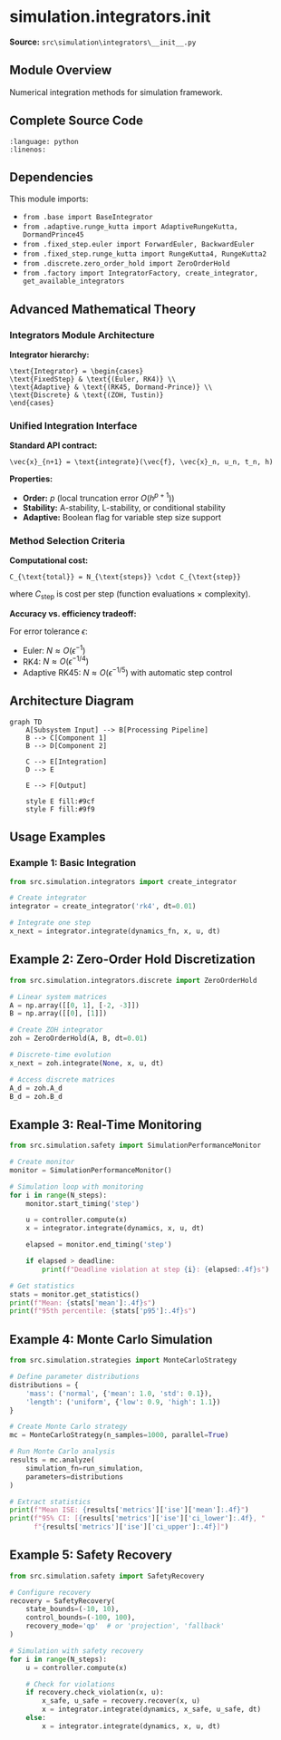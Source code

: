 # simulation.integrators.__init__

**Source:** `src\simulation\integrators\__init__.py`

## Module Overview

Numerical integration methods for simulation framework.

## Complete Source Code

```{literalinclude} ../../../src/simulation/integrators/__init__.py
:language: python
:linenos:
```



## Dependencies

This module imports:

- `from .base import BaseIntegrator`
- `from .adaptive.runge_kutta import AdaptiveRungeKutta, DormandPrince45`
- `from .fixed_step.euler import ForwardEuler, BackwardEuler`
- `from .fixed_step.runge_kutta import RungeKutta4, RungeKutta2`
- `from .discrete.zero_order_hold import ZeroOrderHold`
- `from .factory import IntegratorFactory, create_integrator, get_available_integrators`


## Advanced Mathematical Theory

### Integrators Module Architecture

**Integrator hierarchy:**

```{math}
\text{Integrator} = \begin{cases}
\text{FixedStep} & \text{(Euler, RK4)} \\
\text{Adaptive} & \text{(RK45, Dormand-Prince)} \\
\text{Discrete} & \text{(ZOH, Tustin)}
\end{cases}
```

### Unified Integration Interface

**Standard API contract:**

```{math}
\vec{x}_{n+1} = \text{integrate}(\vec{f}, \vec{x}_n, u_n, t_n, h)
```

**Properties:**
- **Order:** $p$ (local truncation error $O(h^{p+1})$)
- **Stability:** A-stability, L-stability, or conditional stability
- **Adaptive:** Boolean flag for variable step size support

### Method Selection Criteria

**Computational cost:**

```{math}
C_{\text{total}} = N_{\text{steps}} \cdot C_{\text{step}}
```

where $C_{\text{step}}$ is cost per step (function evaluations $\times$ complexity).

**Accuracy vs. efficiency tradeoff:**

For error tolerance $\epsilon$:
- Euler: $N \approx O(\epsilon^{-1})$
- RK4: $N \approx O(\epsilon^{-1/4})$
- Adaptive RK45: $N \approx O(\epsilon^{-1/5})$ with automatic step control

## Architecture Diagram

```{mermaid}
graph TD
    A[Subsystem Input] --> B[Processing Pipeline]
    B --> C[Component 1]
    B --> D[Component 2]

    C --> E[Integration]
    D --> E

    E --> F[Output]

    style E fill:#9cf
    style F fill:#9f9
```

## Usage Examples

### Example 1: Basic Integration

```python
from src.simulation.integrators import create_integrator

# Create integrator
integrator = create_integrator('rk4', dt=0.01)

# Integrate one step
x_next = integrator.integrate(dynamics_fn, x, u, dt)
```

## Example 2: Zero-Order Hold Discretization

```python
from src.simulation.integrators.discrete import ZeroOrderHold

# Linear system matrices
A = np.array([[0, 1], [-2, -3]])
B = np.array([[0], [1]])

# Create ZOH integrator
zoh = ZeroOrderHold(A, B, dt=0.01)

# Discrete-time evolution
x_next = zoh.integrate(None, x, u, dt)

# Access discrete matrices
A_d = zoh.A_d
B_d = zoh.B_d
```

## Example 3: Real-Time Monitoring

```python
from src.simulation.safety import SimulationPerformanceMonitor

# Create monitor
monitor = SimulationPerformanceMonitor()

# Simulation loop with monitoring
for i in range(N_steps):
    monitor.start_timing('step')

    u = controller.compute(x)
    x = integrator.integrate(dynamics, x, u, dt)

    elapsed = monitor.end_timing('step')

    if elapsed > deadline:
        print(f"Deadline violation at step {i}: {elapsed:.4f}s")

# Get statistics
stats = monitor.get_statistics()
print(f"Mean: {stats['mean']:.4f}s")
print(f"95th percentile: {stats['p95']:.4f}s")
```

## Example 4: Monte Carlo Simulation

```python
from src.simulation.strategies import MonteCarloStrategy

# Define parameter distributions
distributions = {
    'mass': ('normal', {'mean': 1.0, 'std': 0.1}),
    'length': ('uniform', {'low': 0.9, 'high': 1.1})
}

# Create Monte Carlo strategy
mc = MonteCarloStrategy(n_samples=1000, parallel=True)

# Run Monte Carlo analysis
results = mc.analyze(
    simulation_fn=run_simulation,
    parameters=distributions
)

# Extract statistics
print(f"Mean ISE: {results['metrics']['ise']['mean']:.4f}")
print(f"95% CI: [{results['metrics']['ise']['ci_lower']:.4f}, "
      f"{results['metrics']['ise']['ci_upper']:.4f}]")
```

## Example 5: Safety Recovery

```python
from src.simulation.safety import SafetyRecovery

# Configure recovery
recovery = SafetyRecovery(
    state_bounds=(-10, 10),
    control_bounds=(-100, 100),
    recovery_mode='qp'  # or 'projection', 'fallback'
)

# Simulation with safety recovery
for i in range(N_steps):
    u = controller.compute(x)

    # Check for violations
    if recovery.check_violation(x, u):
        x_safe, u_safe = recovery.recover(x, u)
        x = integrator.integrate(dynamics, x_safe, u_safe, dt)
    else:
        x = integrator.integrate(dynamics, x, u, dt)
```
